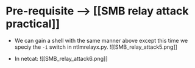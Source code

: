 # Pre-requisite --> [[SMB relay attack practical]]
- We can gain a shell with the same manner above except this time we speciy the `-i` switch in ntlmrelayx.py.
![[SMB_relay_attack5.png]]

- In netcat:
  ![[SMB_relay_attack6.png]]
  
